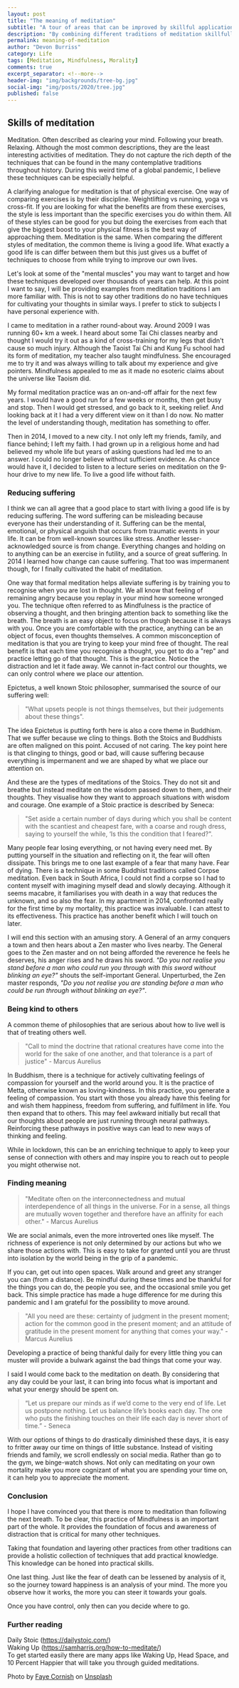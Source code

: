 ```yaml
---
layout: post
title: "The meaning of meditation"
subtitle: "A tour of areas that can be improved by skillful application of meditation techniques"
description: "By combining different traditions of meditation skillfully we can improve our contentment and treat others with kindness"
permalink: meaning-of-meditation
author: "Devon Burriss"
category: Life
tags: [Meditation, Mindfulness, Morality]
comments: true
excerpt_separator: <!--more-->
header-img: "img/backgrounds/tree-bg.jpg"
social-img: "img/posts/2020/tree.jpg"
published: false
---
```


## Skills of meditation

Meditation. Often described as clearing your mind. Following your breath. Relaxing. Although the most common descriptions, they are the least interesting activities of meditation. They do not capture the rich depth of the techniques that can be found in the many contemplative traditions throughout history. During this weird time of a global pandemic, I believe these techniques can be especially helpful.
<!--more-->
A clarifying analogue for meditation is that of physical exercise. One way of comparing exercises is by their discipline. Weightlifting vs running, yoga vs cross-fit. If you are looking for what the benefits are from these exercises, the style is less important than the specific exercises you do within them. All of these styles can be good for you but doing the exercises from each that give the biggest boost to your physical fitness is the best way of approaching them.
Meditation is the same. When comparing the different styles of meditation, the common theme is living a good life. What exactly a good life is can differ between them but this just gives us a buffet of techniques to choose from while trying to improve our own lives.

Let's look at some of the "mental muscles" you may want to target and how these techniques developed over thousands of years can help. At this point I want to say, I will be providing examples from meditation traditions I am more familiar with. This is not to say other traditions do no have techniques for cultivating your thoughts in similar ways. I prefer to stick to subjects I have personal experience with.

I came to meditation in a rather round-about way. Around 2009 I was running 60+ km a week. I heard about some Tai Chi classes nearby and thought I would try it out as a kind of cross-training for my legs that didn't cause so much injury. Although the Taoist Tai Chi and Kung Fu school had its form of meditation, my teacher also taught mindfulness. She encouraged me to try it and was always willing to talk about my experience and give pointers. Mindfulness appealed to me as it made no esoteric claims about the universe like Taoism did.

My formal meditation practice was an on-and-off affair for the next few years. I would have a good run for a few weeks or months, then get busy and stop. Then I would get stressed, and go back to it, seeking relief. And looking back at it I had a very different view on it than I do now. No matter the level of understanding though, meditation has something to offer.

Then in 2014, I moved to a new city. I not only left my friends, family, and fiance behind; I left my faith. I had grown up in a religious home and had believed my whole life but years of asking questions had led me to an answer. I could no longer believe without sufficient evidence. As chance would have it, I decided to listen to a lecture series on meditation on the 9-hour drive to my new life. To live a good life without faith.

### Reducing suffering

I think we can all agree that a good place to start with living a good life is by reducing suffering. The word suffering can be misleading because everyone has their understanding of it. Suffering can be the mental, emotional, or physical anguish that occurs from traumatic events in your life. It can be from well-known sources like stress. Another lesser-acknowledged source is from change. Everything changes and holding on to anything can be an exercise in futility, and a source of great suffering. In 2014 I learned how change can cause suffering. That too was impermanent though, for I finally cultivated the habit of meditation.

One way that formal meditation helps alleviate suffering is by training you to recognise when you are lost in thought. We all know that feeling of remaining angry because you replay in your mind how someone wronged you. The technique often referred to as Mindfulness is the practice of observing a thought, and then bringing attention back to something like the breath. The breath is an easy object to focus on though because it is always with you. Once you are comfortable with the practice, anything can be an object of focus, even thoughts themselves.
A common misconception of meditation is that you are trying to keep your mind free of thought. The real benefit is that each time you recognise a thought, you get to do a "rep" and practice letting go of that thought. This is the practice. Notice the distraction and let it fade away. We cannot in-fact control our thoughts, we can only control where we place our attention.

Epictetus, a well known Stoic philosopher, summarised the source of our suffering well: 

> "What upsets people is not things themselves, but their judgements about these things". 

The idea Epictetus is putting forth here is also a core theme in Buddhism. That we suffer because we cling to things. Both the Stoics and Buddhists are often maligned on this point. Accused of not caring. The key point here is that clinging to things, good or bad, will cause suffering because everything is impermanent and we are shaped by what we place our attention on.

And these are the types of meditations of the Stoics. They do not sit and breathe but instead meditate on the wisdom passed down to them, and their thoughts. They visualise how they want to approach situations with wisdom and courage.
One example of a Stoic practice is described by Seneca: 

> "Set aside a certain number of days during which you shall be content with the scantiest and cheapest fare, with a coarse and rough dress, saying to yourself the while, ‘Is this the condition that I feared?". 

Many people fear losing everything, or not having every need met. By putting yourself in the situation and reflecting on it, the fear will often dissipate.
This brings me to one last example of a fear that many have. Fear of dying. There is a technique in some Buddhist traditions called Corpse meditation. Even back in South Africa, I could not find a corpse so I had to content myself with imagining myself dead and slowly decaying. Although it seems macabre, it familiarises you with death in a way that reduces the unknown, and so also the fear. 
In my apartment in 2014, confronted really for the first time by my mortality, this practice was invaluable. I can attest to its effectiveness.
This practice has another benefit which I will touch on later.

I will end this section with an amusing story. 
A General of an army conquers a town and then hears about a Zen master who lives nearby. The General goes to the Zen master and on not being afforded the reverence he feels he deserves, his anger rises and he draws his sword. *"Do you not realise you stand before a man who could run you through with this sword without blinking an eye?"* shouts the self-important General. Unperturbed, the Zen master responds, *"Do you not realise you are standing before a man who could be run through without blinking an eye?"*.

### Being kind to others

A common theme of philosophies that are serious about how to live well is that of treating others well. 

> "Call to mind the doctrine that rational creatures have come into the world for the sake of one another, and that tolerance is a part of justice" - Marcus Aurelius

In Buddhism, there is a technique for actively cultivating feelings of compassion for yourself and the world around you. It is the practice of Metta, otherwise known as loving-kindness. In this practice, you generate a feeling of compassion. You start with those you already have this feeling for and wish them happiness, freedom from suffering, and fulfilment in life. You then expand that to others. This may feel awkward initially but recall that our thoughts about people are just running through neural pathways. Reinforcing these pathways in positive ways can lead to new ways of thinking and feeling.

While in lockdown, this can be an enriching technique to apply to keep your sense of connection with others and may inspire you to reach out to people you might otherwise not.

### Finding meaning

> "Meditate often on the interconnectedness and mutual interdependence of all things in the universe. For in a sense, all things are mutually woven together and therefore have an affinity for each other." - Marcus Aurelius

We are social animals, even the more introverted ones like myself. The richness of experience is not only determined by our actions but who we share those actions with. This is easy to take for granted until you are thrust into isolation by the world being in the grip of a pandemic.

If you can, get out into open spaces. Walk around and greet any stranger you can (from a distance). Be mindful during these times and be thankful for the things you can do, the people you see, and the occasional smile you get back. This simple practice has made a huge difference for me during this pandemic and I am grateful for the possibility to move around.

> "All you need are these: certainty of judgment in the present moment; action for the common good in the present moment; and an attitude of gratitude in the present moment for anything that comes your way." - Marcus Aurelius

Developing a practice of being thankful daily for every little thing you can muster will provide a bulwark against the bad things that come your way.

I said I would come back to the meditation on death. By considering that any day could be your last, it can bring into focus what is important and what your energy should be spent on.

> “Let us prepare our minds as if we’d come to the very end of life. Let us postpone nothing. Let us balance life’s books each day. The one who puts the finishing touches on their life each day is never short of time.” - Seneca

With our options of things to do drastically diminished these days, it is easy to fritter away our time on things of little substance. Instead of visiting friends and family, we scroll endlessly on social media. Rather than go to the gym, we binge-watch shows.
Not only can meditating on your own mortality make you more cognizant of what you are spending your time on, it can help you to appreciate the moment.

### Conclusion

I hope I have convinced you that there is more to meditation than following the next breath. To be clear, this practice of Mindfulness is an important part of the whole. It provides the foundation of focus and awareness of distraction that is critical for many other techniques.

Taking that foundation and layering other practices from other traditions can provide a holistic collection of techniques that add practical knowledge. This knowledge can be honed into practical skills.

One last thing. Just like the fear of death can be lessened by analysis of it, so the journey toward happiness is an analysis of your mind. The more you observe how it works, the more you can steer it towards your goals. 

Once you have control, only then can you decide where to go.

### Further reading

Daily Stoic (https://dailystoic.com/)  
Waking Up (https://samharris.org/how-to-meditate/)  
To get started easily there are many apps like Waking Up, Head Space, and 10 Percent Happier that will take you through guided meditations.

<span>Photo by <a href="https://unsplash.com/@fcornish?utm_source=unsplash&amp;utm_medium=referral&amp;utm_content=creditCopyText">Faye Cornish</a> on <a href="https://unsplash.com/s/photos/wisdom?utm_source=unsplash&amp;utm_medium=referral&amp;utm_content=creditCopyText">Unsplash</a></span>